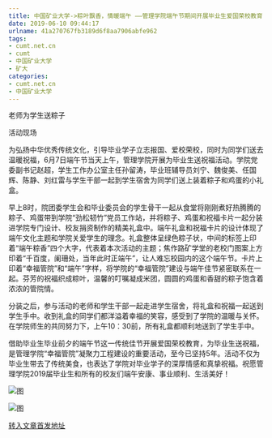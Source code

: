 ```yaml
---
title: 中国矿业大学->粽叶飘香，情暖端午 ——管理学院端午节期间开展毕业生爱国荣校教育 | cumt.net.cn
date: 2019-06-10 09:44:17
urlname: 41a270767fb3189d6f8aa7906abfe962
tags: 
- cumt.net.cn
- cumt
- 中国矿业大学
- 矿大
categories:
- cumt.net.cn
- 中国矿业大学
---
```



老师为学生送粽子

活动现场

为弘扬中华优秀传统文化，引导毕业学子立志报国、爱校荣校，同时为同学们送去温暖祝福，6月7日端午节当天上午，管理学院开展为毕业生送祝福活动。学院党委副书记赵超，学生工作办公室主任孙留涛，毕业班辅导员刘宁、魏俊美、任国辉、陈静、刘红雷与学生干部一起到学生宿舍为同学们送上装着粽子和鸡蛋的小礼盒。

早上8时，院团委学生会和毕业委员会的学生骨干一起从食堂将刚刚煮好热腾腾的粽子、鸡蛋带到学院“劲松韧竹”党员工作站，并将粽子、鸡蛋和祝福卡片一起分装进学院专门设计、校友捐资制作的精美礼盒中。端午礼盒和祝福卡片的设计体现了端午文化主题和学院关爱学生的理念。礼盒整体呈绿色粽子状，中间的标签上印着“端午粽香”四个大字，代表着本次活动的主题；焦作路矿学堂的老校门图案上方印着“千百度，阑珊处，当年此时正端午”，让人难忘校园内的这个端午节。卡片上印着“幸福管院”和“端午”字样，将学院的“幸福管院”建设与端午佳节紧密联系在一起。芬芳的祝福织成粽叶，温馨的叮嘱凝成米团，圆圆的鸡蛋和香甜的粽子饱含着浓浓的管院情。

分装之后，参与活动的老师和学生干部一起走进学生宿舍，将礼盒和祝福一起送到学生手中。收到礼盒的同学们都洋溢着幸福的笑容，感受到了学院的温暖与关怀。在学院师生的共同努力下，上午10：30前，所有礼盒都顺利地送到了学生手中。

借助毕业生毕业前夕的端午节这一传统佳节开展爱国荣校教育，为毕业生送祝福，是管理学院“幸福管院”凝聚力工程建设的重要活动，至今已坚持5年。活动不仅为毕业生带去了传统美食，也表达了学院对毕业学子的深厚情感和真挚祝福。祝愿管理学院2019届毕业生和所有的校友们端午安康、事业顺利、生活美好！



![图](http://xwzx.cumt.edu.cn/_upload/article/images/99/c7/5bdadaea45eb94763cd40acfb60b/4c08c80b-606a-4917-b852-ef26a3f32769.jpg)

![图](http://xwzx.cumt.edu.cn/_upload/article/images/99/c7/5bdadaea45eb94763cd40acfb60b/73e1a098-ebf2-43f0-9a20-46e805cf0f3c.jpg)

[转入文章首发地址](http://xwzx.cumt.edu.cn/11/4a/c523a528714/page.htm)